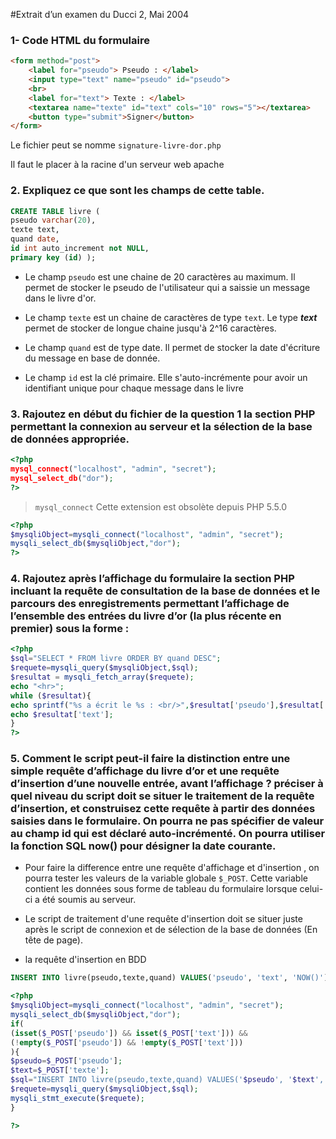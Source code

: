 #Extrait d’un examen du Ducci 2, Mai 2004

### 1- Code HTML du formulaire

```html
<form method="post">
    <label for="pseudo"> Pseudo : </label>
    <input type="text" name="pseudo" id="pseudo">
    <br>
    <label for="text"> Texte : </label>
    <textarea name="texte" id="text" cols="10" rows="5"></textarea>
    <button type="submit">Signer</button>
</form>
```
Le fichier peut se nomme `signature-livre-dor.php`

Il faut le placer à la racine d'un serveur web apache

### 2. Expliquez ce que sont les champs de cette table.

```sql
CREATE TABLE livre ( 
pseudo varchar(20),
texte text,
quand date,
id int auto_increment not NULL,
primary key (id) );
```
 
* Le champ `pseudo` est une chaine de 20 caractères au maximum. 
Il permet de stocker le pseudo de l'utilisateur qui a saissie un message dans le livre d'or.

* Le champ `texte` est un chaine de caractères de type `text`. 
Le type _**text**_ permet de stocker de longue chaine jusqu'à 2^16 caractères.

* Le champ `quand` est de type date. 
Il permet de stocker la date d'écriture du message en base de donnée.

* Le champ `id` est la clé primaire.
Elle s'auto-incrémente pour avoir un identifiant unique pour chaque message dans le livre 

### 3. Rajoutez en début du fichier de la question 1 la section PHP permettant la connexion au serveur et la sélection de la base de données appropriée.
```php
<?php
mysql_connect("localhost", "admin", "secret");
mysql_select_db("dor");
?>
```
> `mysql_connect` Cette extension est obsolète depuis PHP 5.5.0
```php
<?php
$mysqliObject=mysqli_connect("localhost", "admin", "secret");
mysqli_select_db($mysqliObject,"dor");
?>
```

### 4. Rajoutez après l’affichage du formulaire la section PHP incluant la requête de consultation de la base de données et le parcours des enregistrements permettant l’affichage de l’ensemble des entrées du livre d’or (la plus récente en premier) sous la forme :

```php
<?php
$sql="SELECT * FROM livre ORDER BY quand DESC";
$requete=mysqli_query($mysqliObject,$sql);
$resultat = mysqli_fetch_array($requete);
echo "<hr>";
while ($resultat){
echo sprintf("%s a écrit le %s : <br/>",$resultat['pseudo'],$resultat['date'] );
echo $resultat['text'];
}
?>
```

### 5. Comment le script peut-il faire la distinction entre une simple requête d’affichage du livre d’or et une requête d’insertion d’une nouvelle entrée, avant l’affichage ? préciser à quel niveau du script doit se situer le traitement de la requête d’insertion, et construisez cette requête à partir des données saisies dans le formulaire. On pourra ne pas spécifier de valeur au champ id qui est déclaré auto-incrémenté. On pourra utiliser la fonction SQL now() pour désigner la date courante.

* Pour faire la difference entre une requête d'affichage et d'insertion ,
on pourra tester les valeurs de la variable globale ``$_POST``.
Cette variable contient les données sous forme de tableau du formulaire lorsque celui-ci a été soumis au serveur.  

* Le script de traitement d'une requête d'insertion doit se situer juste après 
le script de connexion et de sélection de la base de données (En tête de page).

* la requête d'insertion en BDD

```sql
INSERT INTO livre(pseudo,texte,quand) VALUES('pseudo', 'text', 'NOW()');
```
```php
<?php
$mysqliObject=mysqli_connect("localhost", "admin", "secret");
mysqli_select_db($mysqliObject,"dor");
if(
(isset($_POST['pseudo']) && isset($_POST['text'])) &&
(!empty($_POST['pseudo']) && !empty($_POST['text']))
){
$pseudo=$_POST['pseudo'];
$text=$_POST['texte'];
$sql="INSERT INTO livre(pseudo,texte,quand) VALUES('$pseudo', '$text', NOW())";
$requete=mysqli_query($mysqliObject,$sql);
mysqli_stmt_execute($requete);
}

?>
```